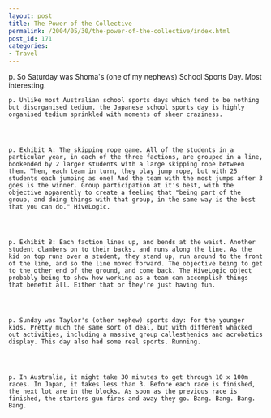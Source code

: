 ```yaml
---
layout: post
title: The Power of the Collective
permalink: /2004/05/30/the-power-of-the-collective/index.html
post_id: 171
categories: 
- Travel
---
```


p. So Saturday was Shoma's (one of my nephews) School Sports Day. Most interesting.




	p. Unlike most Australian school sports days which tend to be nothing but disorganised tedium, the Japanese school sports day is highly organised tedium sprinkled with moments of sheer craziness.




	p. Exhibit A: The skipping rope game. All of the students in a particular year, in each of the three factions, are grouped in a line, bookended by 2 larger students with a large skipping rope between them. Then, each team in turn, they play jump rope, but with 25 students each jumping as one! And the team with the most jumps after 3 goes is the winner. Group participation at it's best, with the objective apparently to create a feeling that "being part of the group, and doing things with that group, in the same way is the best that you can do." HiveLogic.




	p. Exhibit B: Each faction lines up, and bends at the waist. Another student clambers on to their backs, and runs along the line. As the kid on top runs over a student, they stand up, run around to the front of the line, and so the line moved forward. The objective being to get to the other end of the ground, and come back. The HiveLogic object probably being to show how working as a team can accomplish things that benefit all. Either that or they're just having fun.




	p. Sunday was Taylor's (other nephew) sports day: for the younger kids. Pretty much the same sort of deal, but with different whacked out activities, including a massive group callesthenics and acrobatics display. This day also had some real sports. Running.




	p. In Australia, it might take 30 minutes to get through 10 x 100m races. In Japan, it takes less than 3. Before each race is finished, the next lot are in the blocks. As soon as the previous race is finished, the starters gun fires and away they go. Bang. Bang. Bang. Bang.

